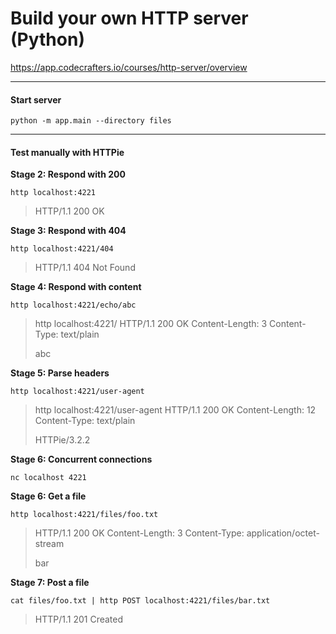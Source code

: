 # Build your own HTTP server (Python)
https://app.codecrafters.io/courses/http-server/overview



---

#### Start server

`python -m app.main --directory files`



---

#### Test manually with HTTPie 



**Stage 2: Respond with 200**

`http localhost:4221`

> HTTP/1.1 200 OK



**Stage 3: Respond with 404**

`http localhost:4221/404`

> HTTP/1.1 404 Not Found



**Stage 4: Respond with content**

`http localhost:4221/echo/abc`

> http localhost:4221/
> HTTP/1.1 200 OK
> Content-Length: 3
> Content-Type: text/plain
>
> abc



**Stage 5: Parse headers**

`http localhost:4221/user-agent`

> http localhost:4221/user-agent
> HTTP/1.1 200 OK
> Content-Length: 12
> Content-Type: text/plain
>
> HTTPie/3.2.2



**Stage 6: Concurrent connections**

`nc localhost 4221`



**Stage 6: Get a file**

`http localhost:4221/files/foo.txt`

> HTTP/1.1 200 OK
> Content-Length: 3
> Content-Type: application/octet-stream
>
> bar



**Stage 7: Post a file**

`cat files/foo.txt | http POST localhost:4221/files/bar.txt`

> HTTP/1.1 201 Created

